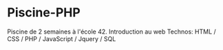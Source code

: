 # Piscine-PHP
Piscine de 2 semaines à l'école 42.
Introduction au web
Technos: HTML / CSS / PHP / JavaScript / Jquery / SQL
